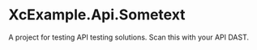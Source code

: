 # XcExample.Api.Sometext

A project for testing API testing solutions. 
Scan this with your API DAST.
